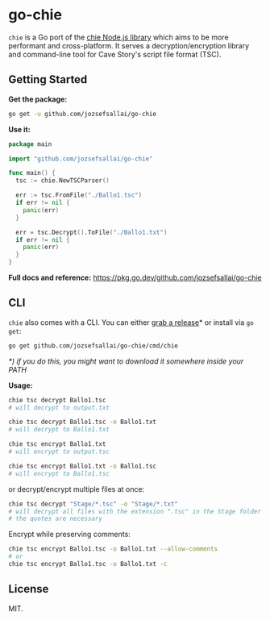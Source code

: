 # go-chie

`chie` is a Go port of the [chie Node.js library][1] which aims to be more
performant and cross-platform. It serves a decryption/encryption library and
command-line tool for Cave Story's script file format (TSC).

## Getting Started

**Get the package:**

```sh
go get -u github.com/jozsefsallai/go-chie
```

**Use it:**

```go
package main

import "github.com/jozsefsallai/go-chie"

func main() {
  tsc := chie.NewTSCParser()

  err := tsc.FromFile("./Ballo1.tsc")
  if err != nil {
    panic(err)
  }

  err = tsc.Decrypt().ToFile("./Ballo1.txt")
  if err != nil {
    panic(err)
  }
}
```

**Full docs and reference:** https://pkg.go.dev/github.com/jozsefsallai/go-chie

## CLI

`chie` also comes with a CLI. You can either [grab a release][2]* or install via
`go get`:

```sh
go get github.com/jozsefsallai/go-chie/cmd/chie
```

_*) if you do this, you might want to download it somewhere inside your PATH_

**Usage:**

```sh
chie tsc decrypt Ballo1.tsc
# will decrypt to output.txt

chie tsc decrypt Ballo1.tsc -o Ballo1.txt
# will decrypt to Ballo1.txt

chie tsc encrypt Ballo1.txt
# will encrypt to output.tsc

chie tsc encrypt Ballo1.txt -o Ballo1.tsc
# will encrypt to Ballo1.tsc
```

or decrypt/encrypt multiple files at once:

```sh
chie tsc decrypt "Stage/*.tsc" -o "Stage/*.txt"
# will decrypt all files with the extension ".tsc" in the Stage folder
# the quotes are necessary
```

Encrypt while preserving comments:

```sh
chie tsc encrypt Ballo1.tsc -o Ballo1.txt --allow-comments
# or
chie tsc encrypt Ballo1.tsc -o Ballo1.txt -c
```

## License

MIT.

[1]: https://github.com/jozsefsallai/chie
[2]: https://github.com/jozsefsallai/go-chie/releases/latest
